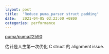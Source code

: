 ```yaml
---
layout: post
title:  "Reduce puma_parser struct padding"
date:   2021-04-05 03:23:00 +0800
categories: performance
---
```


[puma/puma#2590](https://github.com/puma/puma/pull/2590)

估计是人生第一次优化 C struct 的 alignment issue.